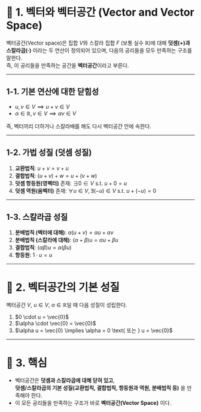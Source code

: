# 📌 1. 벡터와 벡터공간 (Vector and Vector Space)

벡터공간(Vector space)은 집합 $V$와 스칼라 집합 $F$ (보통 실수 $\mathbb{R}$)에 대해 **덧셈(+)과 스칼라곱(·)** 이라는 두 연산이 정의되어 있으며, 다음의 공리들을 모두 만족하는 구조를 말한다.  
즉, 이 공리들을 만족하는 공간을 **벡터공간**이라고 부른다.

---

## 1-1. 기본 연산에 대한 닫힘성
- $u, v \in V \implies u + v \in V$  
- $\alpha \in \mathbb{R}, v \in V \implies \alpha v \in V$

즉, 벡터끼리 더하거나 스칼라배를 해도 다시 벡터공간 안에 속한다.

---

## 1-2. 가법 성질 (덧셈 성질)
1. **교환법칙**: $u + v = v + u$  
2. **결합법칙**: $(u + v) + w = u + (v + w)$  
3. **덧셈 항등원(영벡터)** 존재: $\exists 0 \in V$ s.t. $u + 0 = u$  
4. **덧셈 역원(음벡터)** 존재: $\forall u \in V, \exists (-u) \in V$ s.t. $u + (-u) = 0$

---

## 1-3. 스칼라곱 성질
1. **분배법칙 (벡터에 대해)**: $\alpha (u + v) = \alpha u + \alpha v$  
2. **분배법칙 (스칼라에 대해)**: $(\alpha + \beta)u = \alpha u + \beta u$  
3. **결합법칙**: $(\alpha \beta)u = \alpha (\beta u)$  
4. **항등원**: $1 \cdot u = u$

---

# 📌 2. 벡터공간의 기본 성질

벡터공간 $V$, $u \in V$, $\alpha \in \mathbb{R}$일 때 다음 성질이 성립한다.

1. $0 \cdot u = \vec{0}$  
2. $\alpha \cdot \vec{0} = \vec{0}$  
3. $\alpha u = \vec{0} \implies \alpha = 0 \text{ 또는 } u = \vec{0}$

---

# 📌 3. 핵심
- 벡터공간은 **덧셈과 스칼라곱에 대해 닫혀 있고**,  
  **덧셈/스칼라곱의 기본 성질(교환법칙, 결합법칙, 항등원과 역원, 분배법칙 등)** 을 만족해야 한다.  
- 이 모든 공리들을 만족하는 구조가 바로 **벡터공간(Vector Space)** 이다.
